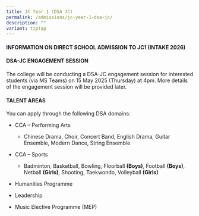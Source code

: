 ```yaml
---
title: JC Year 1 (DSA JC)
permalink: /admissions/jc-year-1-dsa-jc/
description: ""
variant: tiptap
---
```

<h4><strong>INFORMATION ON DIRECT SCHOOL ADMISSION TO JC1 (INTAKE 2026)</strong></h4>
<h4><strong>DSA-JC ENGAGEMENT SESSION</strong></h4>
<p>The college will be conducting a DSA-JC engagement session for interested
students (via MS Teams) on 15 May 2025 (Thursday) at 4pm. More details
of the engagement session will be provided later.</p>
<h4><strong>TALENT AREAS</strong></h4>
<p>You can apply through the following DSA domains:</p>
<ul data-tight="true" class="tight">
<li>
<p>CCA – Performing Arts</p>
<ul data-tight="true" class="tight">
<li>
<p>Chinese Drama, Choir, Concert Band, English Drama, Guitar Ensemble, Modern
Dance, String Ensemble</p>
</li>
</ul>
</li>
<li>
<p>CCA – Sports</p>
<ul data-tight="true" class="tight">
<li>
<p>Badminton, Basketball, Bowling, Floorball&nbsp;<strong>(Boys)</strong>,
Football&nbsp;<strong>(Boys)</strong>, Netball&nbsp;<strong>(Girls)</strong>,
Shooting, Taekwondo, Volleyball <strong>(Girls)</strong>
</p>
</li>
</ul>
</li>
<li>
<p>Humanities Programme</p>
</li>
<li>
<p>Leadership</p>
</li>
<li>
<p>Music Elective Programme (MEP)</p>
</li>
</ul>
<p></p>
<p></p>
<p></p>
<p></p>
<p></p>